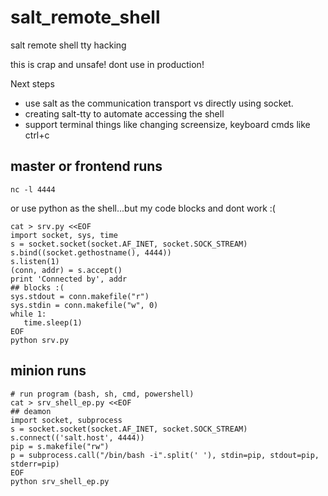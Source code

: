 salt_remote_shell
=================

salt remote shell tty hacking

this is crap and unsafe! dont use in production!

Next steps
 - use salt as the communication transport vs directly using socket.
 - creating salt-tty to automate accessing the shell
 - support terminal things like changing screensize, keyboard cmds like ctrl+c



master or frontend runs
----------------------------
```
nc -l 4444
```
or use python as the shell...but my code blocks and dont work :(

```
cat > srv.py <<EOF
import socket, sys, time
s = socket.socket(socket.AF_INET, socket.SOCK_STREAM)
s.bind((socket.gethostname(), 4444))
s.listen(1)
(conn, addr) = s.accept()
print 'Connected by', addr
## blocks :(
sys.stdout = conn.makefile("r")
sys.stdin = conn.makefile("w", 0)
while 1:
   time.sleep(1)
EOF
python srv.py
```





minion runs
----------------------------
```
# run program (bash, sh, cmd, powershell)
cat > srv_shell_ep.py <<EOF
## deamon
import socket, subprocess
s = socket.socket(socket.AF_INET, socket.SOCK_STREAM)
s.connect(('salt.host', 4444))
pip = s.makefile("rw")
p = subprocess.call("/bin/bash -i".split(' '), stdin=pip, stdout=pip, stderr=pip)
EOF
python srv_shell_ep.py
```
